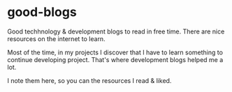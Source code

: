 # good-blogs
Good techhnology &amp; development blogs to read in free time. There are nice resources on the internet to learn. 

Most of the time, in my projects I discover that I have to learn something to continue developing project. That's where development blogs helped me a lot.

I note them here, so you can the resources I read & liked.
